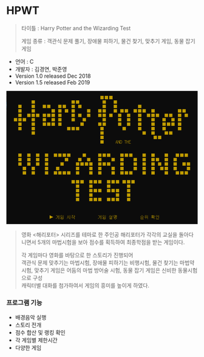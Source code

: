 HPWT
=====
>타이틀 : Harry Potter and the Wizarding Test
>
>게임 종류 : 객관식 문제 풀기, 장애물 피하기, 물건 찾기, 맞추기 게임, 동물 잡기 게임

+ 언어 : C   
+ 개발자 : 김경연, 박준영
+ Version 1.0  released Dec 2018
+ Version 1.5  released Feb 2019

>
![Alt text](/titlescene.png)

>영화 <해리포터> 시리즈를 테마로 한 주인공 해리포터가 각각의 교실을 돌아다니면서 5개의 마법시험을 보아 점수를 획득하여 최종학점을 받는 게임이다. 
>
>각 게임마다 영화를 바탕으로 한 스토리가 진행되어<br>
>객관식 문제 맞추기는 마법시험, 장애물 피하기는 비행시험, 물건 찾기는 마법약 시험, 맞추기 게임은 어둠의 마법 방어술 시험, 동물 잡기 게임은 신비한 동물시험으로 구성<br>
>캐릭터별 대화를 첨가하여서 게임의 흥미를 높이게 하였다.



<h3>프로그램 기능</h3>

+ 배경음악 실행
+ 스토리 전개
+ 점수 합산 및 랭킹 확인
+ 각 게임별 제한시간
+ 다양한 게임
